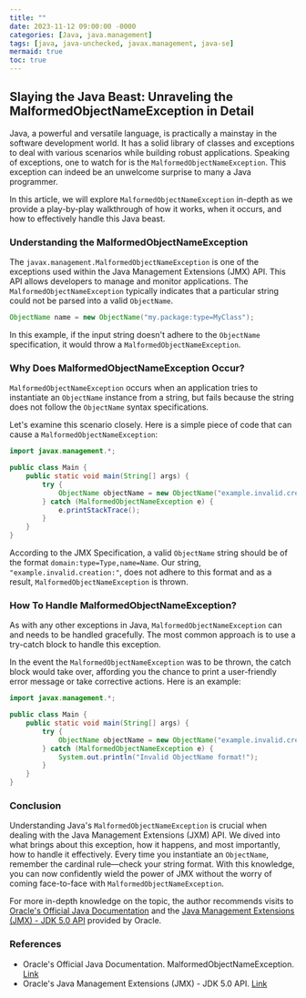 ```yaml
---
title: ""
date: 2023-11-12 09:00:00 -0000
categories: [Java, java.management]
tags: [java, java-unchecked, javax.management, java-se]
mermaid: true
toc: true
---
```


## Slaying the Java Beast: Unraveling the MalformedObjectNameException in Detail

Java, a powerful and versatile language, is practically a mainstay in the software development world. It has a solid library of classes and exceptions to deal with various scenarios while building robust applications. Speaking of exceptions, one to watch for is the `MalformedObjectNameException`. This exception can indeed be an unwelcome surprise to many a Java programmer. 

In this article, we will explore `MalformedObjectNameException` in-depth as we provide a play-by-play walkthrough of how it works, when it occurs, and how to effectively handle this Java beast.

### Understanding the MalformedObjectNameException

The `javax.management.MalformedObjectNameException` is one of the exceptions used within the Java Management Extensions (JMX) API. This API allows developers to manage and monitor applications. The `MalformedObjectNameException` typically indicates that a particular string could not be parsed into a valid `ObjectName`.

```java
ObjectName name = new ObjectName("my.package:type=MyClass");
```

In this example, if the input string doesn't adhere to the `ObjectName` specification, it would throw a `MalformedObjectNameException`.

### Why Does MalformedObjectNameException Occur?

`MalformedObjectNameException` occurs when an application tries to instantiate an `ObjectName` instance from a string, but fails because the string does not follow the `ObjectName` syntax specifications.

Let's examine this scenario closely. Here is a simple piece of code that can cause a `MalformedObjectNameException`:

```java
import javax.management.*;

public class Main {
    public static void main(String[] args) {
        try {
            ObjectName objectName = new ObjectName("example.invalid.creation:");
        } catch (MalformedObjectNameException e) {
            e.printStackTrace();
        }
    }
}
``` 

According to the JMX Specification, a valid `ObjectName` string should be of the format `domain:type=Type,name=Name`. Our string, `"example.invalid.creation:"`, does not adhere to this format and as a result, `MalformedObjectNameException` is thrown.

### How To Handle MalformedObjectNameException?

As with any other exceptions in Java, `MalformedObjectNameException` can and needs to be handled gracefully. The most common approach is to use a try-catch block to handle this exception.

In the event the `MalformedObjectNameException` was to be thrown, the catch block would take over, affording you the chance to print a user-friendly error message or take corrective actions. Here is an example:

```java
import javax.management.*;

public class Main {
    public static void main(String[] args) {
        try {
            ObjectName objectName = new ObjectName("example.invalid.creation:");
        } catch (MalformedObjectNameException e) {
            System.out.println("Invalid ObjectName format!");
        }
    }
}
``` 

### Conclusion

Understanding Java's `MalformedObjectNameException` is crucial when dealing with the Java Management Extensions (JXM) API. We dived into what brings about this exception, how it happens, and most importantly, how to handle it effectively. Every time you instantiate an `ObjectName`, remember the cardinal rule—check your string format. With this knowledge, you can now confidently wield the power of JMX without the worry of coming face-to-face with `MalformedObjectNameException`.

For more in-depth knowledge on the topic, the author recommends visits to [Oracle's Official Java Documentation](https://docs.oracle.com/javase/7/docs/api/javax/management/MalformedObjectNameException.html) and the [Java Management Extensions (JMX) - JDK 5.0 API](https://docs.oracle.com/javase/1.5.0/docs/api/javax/management/package-summary.html) provided by Oracle.

### References 

- Oracle's Official Java Documentation. MalformedObjectNameException. [Link](https://docs.oracle.com/javase/7/docs/api/javax/management/MalformedObjectNameException.html)
- Oracle's Java Management Extensions (JMX) - JDK 5.0 API. [Link](https://docs.oracle.com/javase/1.5.0/docs/api/javax/management/package-summary.html)